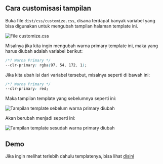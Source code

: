 ## Cara customisasi tampilan

Buka file `dist/css/customize.css`, disana terdapat banyak variabel yang bisa digunakan untuk mengubah tampilan halaman template ini.

![File customize.css](https://iili.io/5YyI2e.md.png)

Misalnya jika kita ingin mengubah warna primary template ini, maka yang harus diubah adalah variabel berikut:

```css
/*? Warna Primary */
--clr-primary: rgba(97, 54, 172, 1);
```

Jika kita ubah isi dari variabel tersebut, misalnya seperti di bawah ini:

```css
/*? Warna Primary */
--clr-primary: red;
```

Maka tampilan template yang sebelumnya seperti ini:

![Tampilan template sebelum warna primary diubah](https://iili.io/5YpL7a.md.png)

Akan berubah menjadi seperti ini:

![Tampilan template sesudah warna primary diubah](https://iili.io/5Yy91t.md.png)

## Demo

Jika ingin melihat terlebih dahulu templatenya, bisa lihat [disini](https://abinoval.github.io/bee-template/pages/portfolio/)
